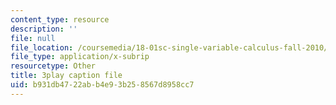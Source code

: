 ```yaml
---
content_type: resource
description: ''
file: null
file_location: /coursemedia/18-01sc-single-variable-calculus-fall-2010/b931db4722abb4e93b258567d8958cc7_MYXMC7koJyY.srt
file_type: application/x-subrip
resourcetype: Other
title: 3play caption file
uid: b931db47-22ab-b4e9-3b25-8567d8958cc7
---
```

